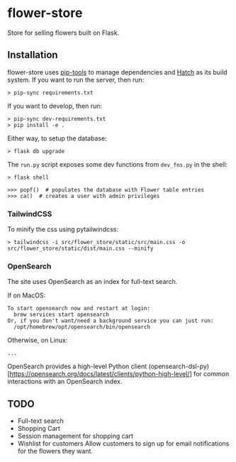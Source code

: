 # flower-store

Store for selling flowers built on Flask.

## Installation

flower-store uses [pip-tools](pypi.org/project/pip-tools) to manage dependencies and [Hatch](hatch.pypa.io) as its build system.
If you want to run the server, then run:

```
> pip-sync requirements.txt
```

If you want to develop, then run:

```
> pip-sync dev-requirements.txt
> pip install -e .
```

Either way, to setup the database:

```
> flask db upgrade
```

The `run.py` script exposes some dev functions from `dev_fns.py` in the shell:
```
> flask shell

>>> popf()  # populates the database with Flower table entries
>>> ca()  # creates a user with admin privileges
```

### TailwindCSS

To minify the css using pytailwindcss:

```
> tailwindcss -i src/flower_store/static/src/main.css -o src/flower_store/static/dist/main.css --minify
```

### OpenSearch

The site uses OpenSearch as an index for full-text search.

If on MacOS:
```
To start opensearch now and restart at login:
  brew services start opensearch
Or, if you don't want/need a background service you can just run:
  /opt/homebrew/opt/opensearch/bin/opensearch
```

Otherwise, on Linux:
```
...
```

OpenSearch provides a high-level Python client (opensearch-dsl-py)[https://opensearch.org/docs/latest/clients/python-high-level/]
for common interactions with an OpenSearch index.

## TODO

* Full-text search
* Shopping Cart
* Session management for shopping cart
* Wishlist for customers
    Allow customers to sign up for email notifications for the flowers they want.
